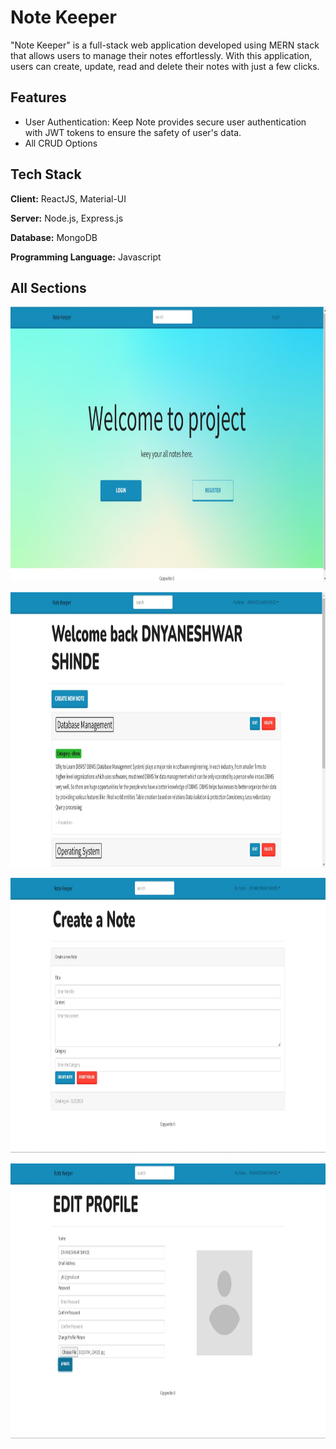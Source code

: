# Note Keeper 

"Note Keeper" is a full-stack web application developed using MERN stack that allows users to manage their notes effortlessly. With this application, users can create, update, read and delete their notes with just a few clicks.







## Features

- User Authentication: Keep Note provides secure user authentication with JWT tokens to ensure the safety of user's data.
- All CRUD Options



## Tech Stack

**Client:** ReactJS, Material-UI

**Server:** Node.js, Express.js

**Database:**  MongoDB

**Programming Language:** Javascript





## All Sections


<p align="center">
<img src="ScreenShots/n1.jpeg" height="440">
</p>
<p align="center">
<img src="ScreenShots/n2.jpeg" height="440">
</p>
<p align="center">
<img src="ScreenShots/n3.jpeg" height="440">
</p>
<p align="center">
<img src="ScreenShots/n4.jpeg" height="440">
</p>




